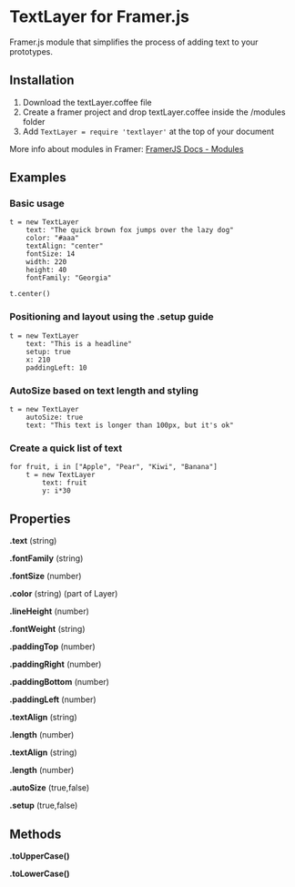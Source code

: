 # TextLayer for Framer.js

Framer.js module that simplifies the process of adding text to your prototypes.

## Installation

1. Download the textLayer.coffee file
2. Create a framer project and drop textLayer.coffee inside the /modules folder
3. Add `TextLayer = require 'textlayer'` at the top of your document


More info about modules in Framer: [FramerJS Docs - Modules](http://framerjs.com/docs/#modules]http://framerjs.com/docs/#modules)


## Examples

### Basic usage

	t = new TextLayer
		text: "The quick brown fox jumps over the lazy dog"
		color: "#aaa"
		textAlign: "center"
		fontSize: 14
		width: 220
		height: 40
		fontFamily: "Georgia"
		
	t.center()
	
### Positioning and layout using the .setup guide

	t = new TextLayer
		text: "This is a headline"
		setup: true
		x: 210
		paddingLeft: 10
	
### AutoSize based on text length and styling

	t = new TextLayer
		autoSize: true
		text: "This text is longer than 100px, but it's ok"
		
### Create a quick list of text

	for fruit, i in ["Apple", "Pear", "Kiwi", "Banana"]
		t = new TextLayer
			text: fruit
			y: i*30
		

## Properties

**.text** (string)

**.fontFamily** (string)

**.fontSize** (number)

**.color** (string) (part of Layer)

**.lineHeight** (number)

**.fontWeight** (string)

**.paddingTop** (number)

**.paddingRight** (number)

**.paddingBottom** (number)

**.paddingLeft** (number)

**.textAlign** (string)

**.length** (number)

**.textAlign** (string)

**.length** (number)

**.autoSize** (true,false)

**.setup** (true,false)

		
## Methods

**.toUpperCase()**

**.toLowerCase()**
